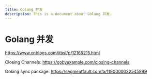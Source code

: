 ```yaml
---
title: Golang 并发
description: This is a document about Golang 并发.
---
```


# Golang 并发

https://www.cnblogs.com/itbsl/p/12165215.html

Closing Channels: https://gobyexample.com/closing-channels



Golang sync package: https://segmentfault.com/a/1190000022545889
